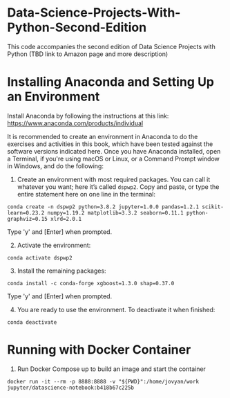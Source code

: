 # Data-Science-Projects-With-Python-Second-Edition

This code accompanies the second edition of Data Science Projects with Python (TBD link to Amazon page and more description)

# Installing Anaconda and Setting Up an Environment

Install Anaconda by following the instructions at this link: https://www.anaconda.com/products/individual

It is recommended to create an environment in Anaconda to do the exercises and activities in this book, which have been tested against the software versions indicated here. Once you have Anaconda installed, open a Terminal, if you're using macOS or Linux, or a Command Prompt window in Windows, and do the following:

1. Create an environment with most required packages. You can call it whatever you want; here it’s called `dspwp2`. Copy and paste, or type the entire statement here on one line in the terminal:

`conda create -n dspwp2 python=3.8.2 jupyter=1.0.0 pandas=1.2.1 scikit-learn=0.23.2 numpy=1.19.2 matplotlib=3.3.2 seaborn=0.11.1 python-graphviz=0.15 xlrd=2.0.1`

Type 'y' and [Enter] when prompted.

2. Activate the environment:

`conda activate dspwp2`

3. Install the remaining packages:

`conda install -c conda-forge xgboost=1.3.0 shap=0.37.0`

Type 'y' and [Enter] when prompted.

4. You are ready to use the environment. To deactivate it when finished:

`conda deactivate`


# Running with Docker Container

1. Run Docker Compose up to build an image and start the container

`docker run -it --rm -p 8888:8888 -v "${PWD}":/home/jovyan/work jupyter/datascience-notebook:b418b67c225b`